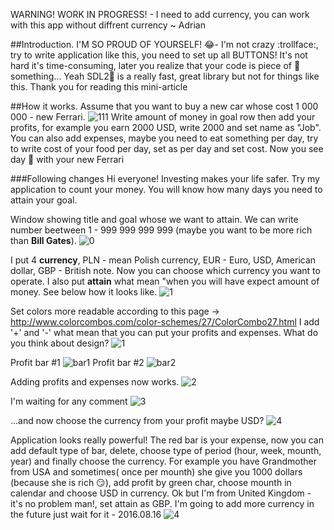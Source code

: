 WARNING! WORK IN PROGRESS! - I need to add currency, you can work with this app without diffrent currency ~ Adrian


##Introduction.
I'M SO PROUD OF YOURSELF! :joy:- I'm not crazy :trollface:, try to write application like this, you need to set up all BUTTONS! It's not hard it's time-consuming, later you realize that your code is piece of :hankey: something... Yeah SDL2:floppy_disk: is a really fast, great library but not for things like this. Thank you for reading this mini-article 


##How it works.
Assume that you want to buy a new car whose cost 1 000 000 - new Ferrari.
![111](https://cloud.githubusercontent.com/assets/19840443/17741624/2b2bfa56-649d-11e6-9fb4-9b543db06bf7.jpg)
Write amount of money in goal row then add your profits, for example you earn 2000 USD, write 2000 and set name as "Job".
You can also add expenses, maybe you need to eat something per day, try to write cost of your food per day, set as per day and set cost.
Now you see day :date: with your new Ferrari 






###Following changes
Hi everyone!
Investing makes your life safer.
Try my application to count your money.
You will know how many days you need to attain your goal.

Window showing title and goal whose we want to attain.
We can write number beetween 1 - 999 999 999 999 (maybe you want to be more rich than **Bill Gates**).
![0](https://cloud.githubusercontent.com/assets/19840443/17263132/9d2b9782-55df-11e6-8195-f607bac23859.png)

I put 4 **currency**, PLN - mean Polish currency, EUR - Euro, USD, American dollar, GBP - British note.
Now you can choose which currency you want to operate. I also put **attain** what mean "when you will have expect amount of money. See below how it looks like.
![1](https://cloud.githubusercontent.com/assets/19840443/17269666/0c03d2b8-564f-11e6-923f-4e0bf654ebb6.png)

Set colors more readable according to this page -> http://www.colorcombos.com/color-schemes/27/ColorCombo27.html
I add '+' and '-' what mean that you can put your profits and expenses. What do you think about design?
![1](https://cloud.githubusercontent.com/assets/19840443/17648898/ce782cfe-6225-11e6-9079-a41fbed42c66.png)

Profit bar #1
![bar1](https://cloud.githubusercontent.com/assets/19840443/17649118/4199482a-622c-11e6-87fc-012209a09c53.png)
Profit bar #2
![bar2](https://cloud.githubusercontent.com/assets/19840443/17649255/3c67d020-6230-11e6-9652-0876bfa62e5f.png)

Adding profits and expenses now works.
![2](https://cloud.githubusercontent.com/assets/19840443/17663662/7369b7dc-62ee-11e6-80db-db26cb878790.png)

I'm waiting for any comment
![3](https://cloud.githubusercontent.com/assets/19840443/17673189/508d4242-6320-11e6-840b-fd089e699c70.png)

...and now choose the currency from your profit maybe USD?
![4](https://cloud.githubusercontent.com/assets/19840443/17674607/94534034-6326-11e6-96ef-6b35b5dfb86b.png)

Application looks really powerful! The red bar is your expense, now you can add default type of bar, delete, choose type of period (hour, week, mounth, year) and finally choose the currency. For example you have Grandmother from USA and sometimes( once per mounth) she give you 1000 dollars (because she is rich :smirk:), add profit by green char, choose mounth in calendar and choose USD in currency. Ok but I'm from United Kingdom - it's no problem man!, set attain as GBP. I'm going to add more currency in the future just wait for it - 2016.08.16 ![4](https://cloud.githubusercontent.com/assets/19840443/17689292/dba11d3e-6386-11e6-803b-f67caa8e83ce.png)
